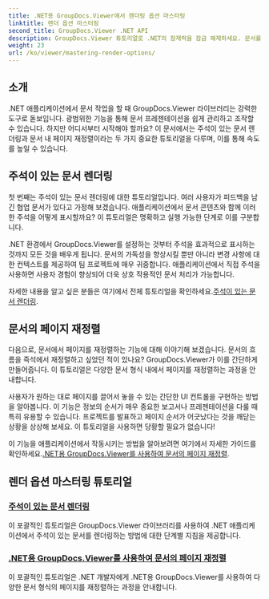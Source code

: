 ```yaml
---
title: .NET용 GroupDocs.Viewer에서 렌더링 옵션 마스터링
linktitle: 렌더 옵션 마스터링
second_title: GroupDocs.Viewer .NET API
description: GroupDocs.Viewer 튜토리얼로 .NET의 잠재력을 잠금 해제하세요. 문서를 렌더링하고, 주석을 관리하고, 페이지를 쉽게 재정렬하는 방법을 배우세요.
weight: 23
url: /ko/viewer/mastering-render-options/
---
```

## 소개

.NET 애플리케이션에서 문서 작업을 할 때 GroupDocs.Viewer 라이브러리는 강력한 도구로 돋보입니다. 광범위한 기능을 통해 문서 프레젠테이션을 쉽게 관리하고 조작할 수 있습니다. 하지만 어디서부터 시작해야 할까요? 이 문서에서는 주석이 있는 문서 렌더링과 문서 내 페이지 재정렬이라는 두 가지 중요한 튜토리얼을 다루며, 이를 통해 속도를 높일 수 있습니다.

## 주석이 있는 문서 렌더링

첫 번째는 주석이 있는 문서 렌더링에 대한 튜토리얼입니다. 여러 사용자가 피드백을 남긴 협업 문서가 있다고 가정해 보겠습니다. 애플리케이션에서 문서 콘텐츠와 함께 이러한 주석을 어떻게 표시할까요? 이 튜토리얼은 명확하고 실행 가능한 단계로 이를 구분합니다.

.NET 환경에서 GroupDocs.Viewer를 설정하는 것부터 주석을 효과적으로 표시하는 것까지 모든 것을 배우게 됩니다. 문서의 가독성을 향상시킬 뿐만 아니라 변경 사항에 대한 컨텍스트를 제공하여 팀 프로젝트에 매우 귀중합니다. 애플리케이션에서 직접 주석을 사용하면 사용자 경험이 향상되어 더욱 상호 작용적인 문서 처리가 가능합니다.

 자세한 내용을 알고 싶은 분들은 여기에서 전체 튜토리얼을 확인하세요.[주석이 있는 문서 렌더링](./rendering-document-comments/).

## 문서의 페이지 재정렬

다음으로, 문서에서 페이지를 재정렬하는 기능에 대해 이야기해 보겠습니다. 문서의 흐름을 즉석에서 재정렬하고 싶었던 적이 있나요? GroupDocs.Viewer가 이를 간단하게 만들어줍니다. 이 튜토리얼은 다양한 문서 형식 내에서 페이지를 재정렬하는 과정을 안내합니다.

사용자가 원하는 대로 페이지를 끌어서 놓을 수 있는 간단한 UI 컨트롤을 구현하는 방법을 알아봅니다. 이 기능은 정보의 순서가 매우 중요한 보고서나 프레젠테이션을 다룰 때 특히 유용할 수 있습니다. 프로젝트를 발표하고 페이지 순서가 어긋났다는 것을 깨닫는 상황을 상상해 보세요. 이 튜토리얼을 사용하면 당황할 필요가 없습니다!

 이 기능을 애플리케이션에서 작동시키는 방법을 알아보려면 여기에서 자세한 가이드를 확인하세요.[.NET용 GroupDocs.Viewer를 사용하여 문서의 페이지 재정렬](./reordering-pages-in-document/).

## 렌더 옵션 마스터링 튜토리얼
### [주석이 있는 문서 렌더링](./rendering-document-comments/)
이 포괄적인 튜토리얼은 GroupDocs.Viewer 라이브러리를 사용하여 .NET 애플리케이션에서 주석이 있는 문서를 렌더링하는 방법에 대한 단계별 지침을 제공합니다.
### [.NET용 GroupDocs.Viewer를 사용하여 문서의 페이지 재정렬](./reordering-pages-in-document/)
이 포괄적인 튜토리얼은 .NET 개발자에게 .NET용 GroupDocs.Viewer를 사용하여 다양한 문서 형식의 페이지를 재정렬하는 과정을 안내합니다.